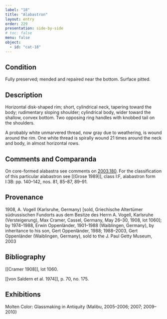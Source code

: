 ```yaml
---
label: "18"
title: "Alabastron"
layout: entry
order: 229
presentation: side-by-side
# toc: false
menu: false
object:
  - id: "cat-18"
---
```


## Condition

Fully preserved; mended and repaired near the bottom. Surface pitted.

## Description

Horizontal disk-shaped rim; short, cylindrical neck, tapering toward the body; rudimentary sloping shoulder; cylindrical body, wider toward the shallow, convex bottom. Two opposing ring handles with knobbed tail on the shoulders.

A probably white unmarvered thread, now gray due to weathering, is wound around the rim. One white thread is spirally wound 21 times around the neck and body, in almost horizontal rows.

## Comments and Comparanda

On core-formed alabastra see comments on [2003.180](#cat). For the classification of this particular alabastron see [[Grose 1989]], class I:F, alabastron form I:3B: pp. 140–142, nos. 81, 85–87, 89–91.

## Provenance

1908, A. Vogell (Karlsruhe, Germany) \[sold, Griechische Altertümer südrussischen Fundorts aus dem Besitze des Herrn A. Vogell, Karlsruhe (Versteigerung), Max Cramer, Cassel, Germany, May 26–30, 1908, lot 1060\]; by 1974–1988, Erwin Oppenländer, 1901–1988 (Waiblingen, Germany), by inheritance to his son, Gert Oppenländer, 1988; 1988–2003, Gert Oppenländer (Waiblingen, Germany), sold to the J. Paul Getty Museum, 2003

## Bibliography

[[Cramer 1908]], lot 1060.

[[von Saldern et al. 1974]], p. 70, no. 175.

## Exhibitions

Molten Color: Glassmaking in Antiquity (Malibu, 2005–2006; 2007; 2009–2010)